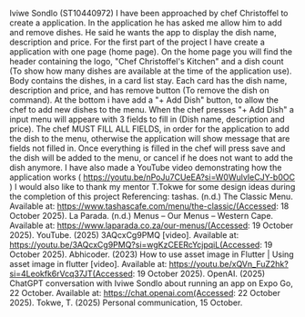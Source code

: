Iviwe Sondlo (ST10440972)
I have been approached by chef Christoffel to create a application.
In the application he has asked me allow him to add and remove dishes. He said he wants the app to display the dish name, description and price. For the first part of the project I have create a application with one page (home page).
On the home page you will find the header containing the logo, "Chef Christoffel's Kitchen" and a dish count (To show how many dishes are available at the time of the application use).
Body contains the dishes, in a card list stay. Each card has the dish name, description and price, and has remove button (To remove the dish on command).
At the bottom i have add a "+ Add Dish" button, to allow the chef to add new dishes to the menu.
When the chef presses "+ Add Dish" a input menu will appeare with 3 fields to fill in (Dish name, description and price). The chef MUST FILL ALL FIELDS, in order for the application to add the dish to the menu, otherwise the application will show message that are fields not filled in.
Once everything is filled in the chef will press save and the dish will be added to the menu, or cancel if he does not want to add the dish anymore.
I have also made a YouTube video demonstrating how the application works ( https://youtu.be/nPoJu7CUeEA?si=W0WulvIeCJY-b0OC )
I would also like to thank my mentor T.Tokwe for some design ideas during the completion of this project
Referencing:
tashas. (n.d.) The Classic Menu. Available at: https://www.tashascafe.com/menu/the-classic/(Accessed: 18 October 2025).
La Parada. (n.d.) Menus – Our Menus – Western Cape. Available at: https://www.laparada.co.za/our-menus/(Accessed: 19 October 2025).
YouTube. (2025) 3AQcxCg9PMQ [video]. Available at: https://youtu.be/3AQcxCg9PMQ?si=wgKzCEERcYcjpqiL(Accessed: 19 October 2025).
Abhicoder. (2023) How to use asset image in Flutter | Using asset image in flutter [video]. Available at: https://youtu.be/xQVn_FuZ2hk?si=4Leokfk6rVcq37JT(Accessed: 19 October 2025).
OpenAI. (2025) ChatGPT conversation with Iviwe Sondlo about running an app on Expo Go, 22 October. Available at: https://chat.openai.com(Accessed: 22 October 2025).
Tokwe, T. (2025) Personal communication, 15 October.
